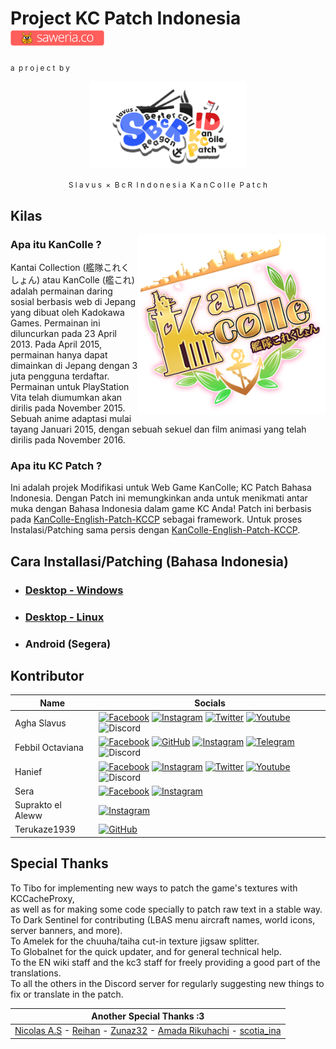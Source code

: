 # Project KC Patch Indonesia <a href="https://saweria.co/slavusworks" target="_blank" rel="noopener noreferrer"><img src="https://raw.githubusercontent.com/SLAVUSworks/KanColle-Indonesia-Patch-KCCP/development/Non-Game%20Assets/saweriabtn.png"  width="150"/></a>
<small>a &nbsp;p r o j e c t &nbsp;b y</small>

<p align="center" width="100%">
    <img src="https://github.com/SLAVUSworks/KanColle-Indonesia-Patch-KCCP/blob/master/Non-Game%20Assets/banner.png?raw=true" alt="centered image" width="50%" />
</p>

<p align="center" width="100%"><small>S l a v u s&nbsp; × &nbsp;B c R &nbsp;I n d o n e s i a &nbsp;K a n C o l l e &nbsp;P a t c h</small></p>

## Kilas

<img src="https://raw.githubusercontent.com/Oradimi/KanColle-English-Patch-KCCP/master/EN-patch/kcs2/img/title/title_main.png/patched/title_main_004.png"
  align="right" alt="English KanColle icon" width="300">

### Apa itu KanColle ?

Kantai Collection (艦隊これくしょん) atau KanColle (艦これ) adalah permainan daring sosial berbasis web di Jepang yang dibuat oleh Kadokawa Games. Permainan ini diluncurkan pada 23 April 2013. Pada April 2015, permainan hanya dapat dimainkan di Jepang dengan 3 juta pengguna terdaftar. Permainan untuk PlayStation Vita telah diumumkan akan dirilis pada November 2015. Sebuah anime adaptasi mulai tayang Januari 2015, dengan sebuah sekuel dan film animasi yang telah dirilis pada November 2016.

### Apa itu KC Patch ?

Ini adalah projek Modifikasi untuk Web Game KanColle; KC Patch Bahasa Indonesia.
Dengan Patch ini memungkinkan anda untuk menikmati antar muka dengan Bahasa Indonesia dalam game KC Anda!
Patch ini berbasis pada [KanColle-English-Patch-KCCP](https://github.com/Oradimi/KanColle-English-Patch-KCCP) sebagai framework.
Untuk proses Instalasi/Patching sama persis dengan [KanColle-English-Patch-KCCP](https://github.com/Oradimi/KanColle-English-Patch-KCCP).

## Cara Installasi/Patching (Bahasa Indonesia)


- ### [Desktop - Windows](https://terukaze1939.github.io/tutorial/2024/07/04/cara-install-kancolle-indonesia-patch-kccp-windows.html)
- ### [Desktop - Linux](https://terukaze1939.github.io/tutorial/2024/07/04/cara-install-kancolle-indonesia-patch-kccp-linux.html)
- ### Android (Segera)

## Kontributor

| Name             | Socials                                                                                                                                                                                                                                           |
|------------------|---------------------------------------------------------------------------------------------------------------------------------------------------------------------------------------------------------------------------------------------------|
| Agha Slavus      | [![Facebook](https://img.shields.io/badge/Facebook-1877F2?style=flat&logo=facebook&logoColor=white)](https://www.facebook.com/aghaslavus) [![Instagram](https://img.shields.io/badge/Instagram-E4405F?style=flat&logo=instagram&logoColor=white)](https://www.instagram.com/aghaslavus) [![Twitter](https://img.shields.io/badge/Twitter-1DA1F2?style=flat&logo=twitter&logoColor=white)](https://x.com/AghaSlavus) [![Youtube](https://img.shields.io/badge/Youtube-FF0000?style=flat&logo=youtube&logoColor=white)](https://www.youtube.com/channel/UCMZ4qS5Ilu_G0kaJyfZ06nA) ![Discord](https://img.shields.io/badge/aghaslavus-5865F2?style=flat&logo=discord&logoColor=white) |
| Febbil Octaviana | [![Facebook](https://img.shields.io/badge/Facebook-1877F2?style=flat&logo=facebook&logoColor=white)](https://www.facebook.com/febbil.fiberhome.1) [![GitHub](https://img.shields.io/badge/GitHub-100000?style=flat&logo=github&logoColor=white)](https://www.github.com/febbilFHKuromorimine) [![Instagram](https://img.shields.io/badge/Instagram-E4405F?style=flat&logo=instagram&logoColor=white)](https://www.instagram.com/febbiloctaviana21) [![Telegram](https://img.shields.io/badge/Telegram-26A5E4?style=flat&logo=telegram&logoColor=white)](https://www.telegram.com/febbilfiberhome21) ![Discord](https://img.shields.io/badge/febbilFiberhomeKuromorimine212-5865F2?style=flat&logo=discord&logoColor=white) |
| Hanief           | [![Facebook](https://img.shields.io/badge/Facebook-1877F2?style=flat&logo=facebook&logoColor=white)](https://www.facebook.com/ahmad.h.alfaruq) [![Instagram](https://img.shields.io/badge/Instagram-E4405F?style=flat&logo=instagram&logoColor=white)](https://www.instagram.com/h17hunter) [![Twitter](https://img.shields.io/badge/Twitter-1DA1F2?style=flat&logo=twitter&logoColor=white)](https://x.com/Hanief171) [![Youtube](https://img.shields.io/badge/Youtube-FF0000?style=flat&logo=youtube&logoColor=white)](https://www.youtube.com/@H17Hunter) ![Discord](https://img.shields.io/badge/H17hunter-5865F2?style=flat&logo=discord&logoColor=white) |
| Sera             | [![Facebook](https://img.shields.io/badge/Facebook-1877F2?style=flat&logo=facebook&logoColor=white)](https://www.facebook.com/profile.php?id=100025118892843) [![Instagram](https://img.shields.io/badge/Instagram-E4405F?style=flat&logo=instagram&logoColor=white)](https://www.instagram.com/learn_history_with_kancolle) |
| Suprakto el Aleww | [![Instagram](https://img.shields.io/badge/Instagram-E4405F?style=flat&logo=instagram&logoColor=white)](https://www.instagram.com/ligmaleq)                                                                                                                                               |
| Terukaze1939     |  [![GitHub](https://img.shields.io/badge/GitHub-100000?style=flat&logo=github&logoColor=white)](https://www.github.com/terukaze1939)|





## Special Thanks
To Tibo for implementing new ways to patch the game's textures with KCCacheProxy,\
as well as for making some code specially to patch raw text in a stable way.\
To Dark Sentinel for contributing (LBAS menu aircraft names, world icons, server banners, and more).\
To Amelek for the chuuha/taiha cut-in texture jigsaw splitter.\
To Globalnet for the quick updater, and for general technical help.\
To the EN wiki staff and the kc3 staff for freely providing a good part of the translations.\
To all the others in the Discord server for regularly suggesting new things to fix or translate in the patch.

| Another Special Thanks :3 |
|-------|
| <a href="https://www.facebook.com/nicolas.a.susilo" target="_blank">Nicolas A.S</a> - <a href="https://www.facebook.com/profile.php?id=10008177224733" target="_blank">Reihan</a> - <a href="https://www.instagram.com/zunaz32/" target="_blank">Zunaz32</a> - <a href="https://www.facebook.com/profile.php?id=61550250496026" target="_blank">Amada Rikuhachi</a> - <a href="https://www.instagram.com/scotia_ina" target="_blank">scotia_ina</a>|